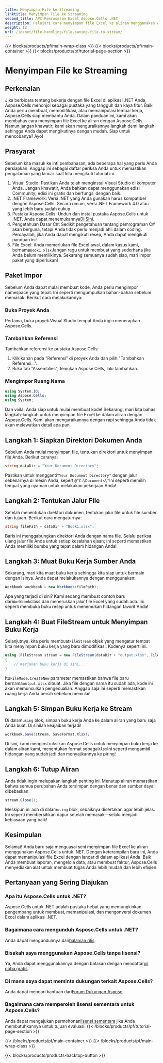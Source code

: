 ```yaml
---
title: Menyimpan File ke Streaming
linktitle: Menyimpan File ke Streaming
second_title: API Pemrosesan Excel Aspose.Cells .NET
description: Pelajari cara menyimpan file Excel ke aliran menggunakan Aspose.Cells untuk .NET dengan panduan langkah demi langkah yang dilengkapi dengan contoh.
weight: 12
url: /id/net/file-handling/file-saving-file-to-stream/
---
```


{{< blocks/products/pf/main-wrap-class >}}
{{< blocks/products/pf/main-container >}}
{{< blocks/products/pf/tutorial-page-section >}}

# Menyimpan File ke Streaming

## Perkenalan
Jika berbicara tentang bekerja dengan file Excel di aplikasi .NET Anda, Aspose.Cells menonjol sebagai pustaka yang tangguh dan kaya fitur. Baik Anda perlu membuat, memodifikasi, atau memanipulasi lembar kerja, Aspose.Cells siap membantu Anda. Dalam panduan ini, kami akan membahas cara menyimpan file Excel ke aliran dengan Aspose.Cells. Namun jangan khawatir; kami akan menguraikannya langkah demi langkah sehingga Anda dapat mengikutinya dengan mudah. Siap untuk mencobanya? Ayo!
## Prasyarat
Sebelum kita masuk ke inti pembahasan, ada beberapa hal yang perlu Anda persiapkan. Anggap ini sebagai daftar periksa Anda untuk memastikan pengalaman yang lancar saat kita mengikuti tutorial ini.
1. Visual Studio: Pastikan Anda telah menginstal Visual Studio di komputer Anda. Jangan khawatir, Anda bahkan dapat menggunakan edisi Community; edisi ini gratis dan berfungsi dengan baik.
2. .NET Framework: Versi .NET yang Anda gunakan harus kompatibel dengan Aspose.Cells. Secara umum, versi .NET Framework 4.0 atau yang lebih baru sudah cukup.
3. Pustaka Aspose.Cells: Unduh dan instal pustaka Aspose.Cells untuk .NET. Anda dapat menemukannya[Di Sini](https://releases.aspose.com/cells/net/). 
4. Pengetahuan Dasar C#: Sedikit pengetahuan tentang pemrograman C# akan berguna, tetapi Anda tidak perlu menjadi ahli dalam coding. Percayalah, jika Anda dapat mengikuti resep, Anda dapat mengikuti panduan ini!
5.  File Excel: Anda memerlukan file Excel awal, dalam kasus kami, bernama`Book1.xlsx`Jangan ragu untuk membuat yang sederhana jika Anda belum memilikinya.
Sekarang semuanya sudah siap, mari impor paket yang diperlukan!
## Paket Impor
Sebelum Anda dapat mulai membuat kode, Anda perlu mengimpor namespace yang tepat. Ini seperti mengumpulkan bahan-bahan sebelum memasak. Berikut cara melakukannya:
### Buka Proyek Anda
Pertama, buka proyek Visual Studio tempat Anda ingin menerapkan Aspose.Cells.
### Tambahkan Referensi
Tambahkan referensi ke pustaka Aspose.Cells:
1. Klik kanan pada "Referensi" di proyek Anda dan pilih "Tambahkan Referensi…".
2. Buka tab "Assemblies", temukan Aspose.Cells, lalu tambahkan.
### Mengimpor Ruang Nama
```csharp
using System.IO;
using Aspose.Cells;
using System;
```
Dan voila, Anda siap untuk mulai membuat kode! 
Sekarang, mari kita bahas langkah-langkah untuk menyimpan file Excel ke dalam aliran dengan Aspose.Cells. Kami akan menguraikannya dengan rapi sehingga Anda tidak akan melewatkan detail apa pun.
## Langkah 1: Siapkan Direktori Dokumen Anda
Sebelum Anda mulai menyimpan file, tentukan direktori untuk menyimpan file Anda. Berikut caranya:
```csharp
string dataDir = "Your Document Directory";
```
 Pastikan untuk mengganti`"Your Document Directory"` dengan jalur sebenarnya di mesin Anda, seperti`@"C:\Documents\"`Ini seperti memilih tempat yang nyaman untuk melakukan pekerjaan Anda!
## Langkah 2: Tentukan Jalur File
Setelah menentukan direktori dokumen, tentukan jalur file untuk file sumber dan tujuan. Berikut cara mengaturnya:
```csharp
string filePath = dataDir + "Book1.xlsx";
```
Baris ini menggabungkan direktori Anda dengan nama file. Selalu periksa ulang jalur file Anda untuk setiap kesalahan ejaan; ini seperti memastikan Anda memiliki bumbu yang tepat dalam hidangan Anda!
## Langkah 3: Muat Buku Kerja Sumber Anda
Sekarang, mari kita muat buku kerja sehingga kita siap untuk bermain dengan isinya. Anda dapat melakukannya dengan menggunakan:
```csharp
Workbook workbook = new Workbook(filePath);
```
 Apa yang terjadi di sini? Kami sedang membuat contoh baru dari`Workbook`class dan meneruskan jalur file Excel yang sudah ada. Ini seperti membuka buku resep untuk menemukan hidangan favorit Anda!
## Langkah 4: Buat FileStream untuk Menyimpan Buku Kerja
 Selanjutnya, kita perlu membuat`FileStream` objek yang mengatur tempat kita menyimpan buku kerja yang baru dimodifikasi. Kodenya seperti ini:
```csharp
using (FileStream stream = new FileStream(dataDir + "output.xlsx", FileMode.CreateNew))
{
    // Kerjakan buku kerja di sini...
}
```
 Itu`FileMode.CreateNew` parameter memastikan bahwa file baru bernama`output.xlsx` dibuat. Jika file dengan nama itu sudah ada, kode ini akan memunculkan pengecualian. Anggap saja ini seperti memastikan ruang kerja Anda bersih sebelum memulai!
## Langkah 5: Simpan Buku Kerja ke Stream
 Di dalam`using` blok, simpan buku kerja Anda ke dalam aliran yang baru saja Anda buat. Di sinilah keajaiban terjadi!
```csharp
workbook.Save(stream, SaveFormat.Xlsx);
```
 Di sini, kami menginstruksikan Aspose.Cells untuk menyimpan buku kerja ke dalam aliran kami, menentukan format sebagai`Xlsx`Ini seperti mengambil hidangan yang sudah jadi dan menyajikannya ke piring!
## Langkah 6: Tutup Aliran
Anda tidak ingin melupakan langkah penting ini. Menutup aliran memastikan bahwa semua perubahan Anda tersimpan dengan benar dan sumber daya dibebaskan:
```csharp
stream.Close();
```
 Meskipun ini ada di dalam`using` blok, sebaiknya disertakan agar lebih jelas. Ini seperti membersihkan dapur setelah memasak—selalu menjadi kebiasaan yang baik!
## Kesimpulan
Selamat! Anda baru saja menguasai seni menyimpan file Excel ke aliran menggunakan Aspose.Cells untuk .NET. Dengan keterampilan baru ini, Anda dapat memanipulasi file Excel dengan lancar di dalam aplikasi Anda. Baik Anda membuat laporan, mengelola data, atau membuat faktur, Aspose.Cells menyediakan alat untuk membuat tugas Anda lebih mudah dan lebih efisien.
## Pertanyaan yang Sering Diajukan
### Apa itu Aspose.Cells untuk .NET?
Aspose.Cells untuk .NET adalah pustaka hebat yang memungkinkan pengembang untuk membuat, memanipulasi, dan mengonversi dokumen Excel dalam aplikasi .NET.
### Bagaimana cara mengunduh Aspose.Cells untuk .NET?
 Anda dapat mengunduhnya dari[halaman rilis](https://releases.aspose.com/cells/net/).
### Bisakah saya menggunakan Aspose.Cells tanpa lisensi?
 Ya, Anda dapat menggunakannya dengan batasan dengan mendaftar[uji coba gratis](https://releases.aspose.com/). 
### Di mana saya dapat meminta dukungan terkait Aspose.Cells?
 Anda dapat mencari bantuan dari[Forum Dukungan Aspose](https://forum.aspose.com/c/cells/9).
### Bagaimana cara memperoleh lisensi sementara untuk Aspose.Cells?
 Anda dapat mengajukan permohonan[lisensi sementara](https://purchase.aspose.com/temporary-license/) jika Anda membutuhkannya untuk tujuan evaluasi.
{{< /blocks/products/pf/tutorial-page-section >}}

{{< /blocks/products/pf/main-container >}}
{{< /blocks/products/pf/main-wrap-class >}}

{{< blocks/products/products-backtop-button >}}
